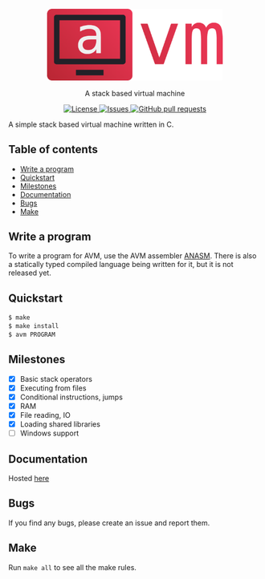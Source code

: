 <p align="center">
	<img width="350px" src="res/logo.png">
</p>
<p align="center">A stack based virtual machine</p>

<p align="center">
	<a href="./LICENSE">
		<img alt="License" src="https://img.shields.io/badge/license-GPL-blue?color=26d374"/>
	</a>
	<a href="https://github.com/avm-collection/avm/issues">
		<img alt="Issues" src="https://img.shields.io/github/issues/avm-collection/avm?color=4f79e4"/>
	</a>
	<a href="https://github.com/avm-collection/avm/pulls">
		<img alt="GitHub pull requests" src="https://img.shields.io/github/issues-pr/avm-collection/avm?color=4f79e4"/>
	</a>
</p>

A simple stack based virtual machine written in C.

## Table of contents
* [Write a program](#write-a-program)
* [Quickstart](#quickstart)
* [Milestones](#milestones)
* [Documentation](#documentation)
* [Bugs](#bugs)
* [Make](#make)

## Write a program
To write a program for AVM, use the AVM assembler [ANASM](https://github.com/avm-collection/anasm).
There is also a statically typed compiled language being written for it, but it is not released yet.

## Quickstart
```sh
$ make
$ make install
$ avm PROGRAM
```

## Milestones
- [X] Basic stack operators
- [X] Executing from files
- [X] Conditional instructions, jumps
- [X] RAM
- [X] File reading, IO
- [X] Loading shared libraries
- [ ] Windows support

## Documentation
Hosted [here](https://avm-collection.github.io/avm/documentation)

## Bugs
If you find any bugs, please create an issue and report them.

## Make
Run `make all` to see all the make rules.
